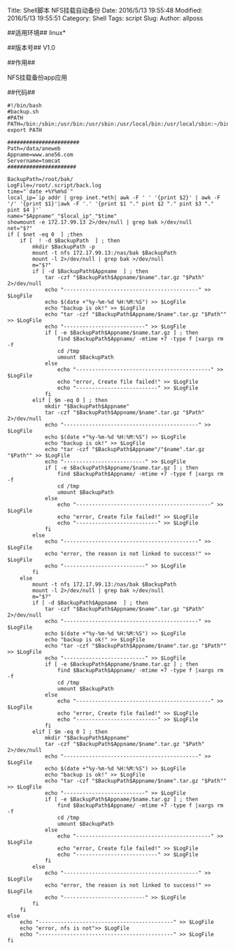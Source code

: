 Title: Shell脚本 NFS挂载自动备份
Date: 2016/5/13 19:55:48 
Modified: 2016/5/13 19:55:51 
Category: Shell
Tags: script
Slug: 
Author: allposs


##适用环境##
linux*

##版本号##
V1.0

##作用##

NFS挂载备份app应用


##代码##

	#!/bin/bash
	#backup.sh
	#PATH
	PATH=/bin:/sbin:/usr/bin:/usr/sbin:/usr/local/bin:/usr/local/sbin:~/bin
	export PATH
	
	#######################
	Path=/data/aneweb
	Appname=www.ane56.com
	Servername=tomcat
	######################

	BackupPath=/root/bak/
	LogFile=/root/.script/back.log
	time="`date +%Y%m%d`"
	local_ip=`ip addr | grep inet.*eth| awk -F ' ' '{print $2}' | awk -F '/' '{print $1}'|awk -F '.' '{print $1 "." pint $2 "." pint $3 "." pint $4 }'`
	name="$Appname"_"$local_ip"_"$time"
	showmount -e 172.17.99.13 2>/dev/null | grep bak >/dev/null
	net="$?"
	if [ $net -eq 0  ] ;then
		if [  ! -d $BackupPath  ] ; then
			mkdir $BackupPath -p
			mount -t nfs 172.17.99.13:/nas/bak $BackupPath
			mount -l 2>/dev/null | grep bak >/dev/null	
			m="$?"
	  		if [ -d $BackupPath$Appname  ] ; then  	 
				tar -czf "$BackupPath$Appname/$name".tar.gz "$Path" 2>/dev/null
				echo "-------------------------------------------" >> $LogFile
		 		echo $(date +"%y-%m-%d %H:%M:%S") >> $LogFile
		 		echo "backup is ok!" >> $LogFile
		 		echo "tar -czf "$BackupPath$Appname/$name".tar.gz "$Path"" >> $LogFile
		 		echo "--------------------------" >> $LogFile
		 		if [ -e $BackupPath$Appname/$name.tar.gz ] ; then
					find $BackupPath$Appname/ -mtime +7 -type f |xargs rm -f
					cd /tmp
					umount $BackupPath
				else
					echo "-------------------------------------------" >> $LogFile
					echo "error, Create file failed!" >> $LogFile
					echo "--------------------------" >> $LogFile
				fi		
			elif [ $m -eq 0 ] ; then
				mkdir "$BackupPath$Appname"
				tar -czf "$BackupPath$Appname/$name".tar.gz "$Path" 2>/dev/null
				echo "-------------------------------------------" >> $LogFile
				echo $(date +"%y-%m-%d %H:%M:%S") >> $LogFile
				echo "backup is ok!" >> $LogFile
				echo "tar -czf "$BackupPath$Appname"/"$name".tar.gz "$Path"" >> $LogFile
				echo "--------------------------" >> $LogFile 
				if [ -e $BackupPath$Appname/$name.tar.gz ] ; then
					find $BackupPath$Appname/ -mtime +7 -type f |xargs rm -f
					cd /tmp
					umount $BackupPath
				else
					echo "-------------------------------------------" >> $LogFile
					echo "error, Create file failed!" >> $LogFile
					echo "--------------------------" >> $LogFile
				fi
	 		else
				echo "-------------------------------------------" >> $LogFile
				echo "error, the reason is not linked to success!" >> $LogFile
		 		echo "--------------------------" >> $LogFile
	 		fi
		else
			mount -t nfs 172.17.99.13:/nas/bak $BackupPath
			mount -l 2>/dev/null | grep bak >/dev/null		
			m="$?"
  			if [ -d $BackupPath$Appname  ] ; then  	 
				tar -czf "$BackupPath$Appname/$name".tar.gz "$Path" 2>/dev/null
		 		echo "-------------------------------------------" >> $LogFile
		 		echo $(date +"%y-%m-%d %H:%M:%S") >> $LogFile
		 		echo "backup is ok!" >> $LogFile
		 		echo "tar -czf "$BackupPath$Appname/$name".tar.gz "$Path"" >> $LogFile
		 		echo "--------------------------" >> $LogFile
		 		if [ -e $BackupPath$Appname/$name.tar.gz ] ; then
					find $BackupPath$Appname/ -mtime +7 -type f |xargs rm -f
					cd /tmp
					umount $BackupPath
				else
					echo "-------------------------------------------" >> $LogFile
					echo "error, Create file failed!" >> $LogFile
					echo "--------------------------" >> $LogFile
				fi		
			elif [ $m -eq 0 ] ; then
				mkdir "$BackupPath$Appname"
				tar -czf "$BackupPath$Appname/$name".tar.gz "$Path" 2>/dev/null
				echo "-------------------------------------------" >> $LogFile
				echo $(date +"%y-%m-%d %H:%M:%S") >> $LogFile
				echo "backup is ok!" >> $LogFile
				echo "tar -czf "$BackupPath$Appname/$name".tar.gz "$Path"" >> $LogFile
				echo "--------------------------" >> $LogFile 
				if [ -e $BackupPath$Appname/$name.tar.gz ] ; then
					find $BackupPath$Appname/ -mtime +7 -type f |xargs rm -f
					cd /tmp
					umount $BackupPath
				else
					echo "-------------------------------------------" >> $LogFile
					echo "error, Create file failed!" >> $LogFile
					echo "--------------------------" >> $LogFile
				fi
	 		else
				echo "-------------------------------------------" >> $LogFile
				echo "error, the reason is not linked to success!" >> $LogFile
				echo "--------------------------" >> $LogFile
	 		fi
		fi
	else
		echo "-------------------------------------------" >> $LogFile
		echo "error, nfs is not">> $LogFile
		echo "-------------------------------------------" >> $LogFile
	fi
